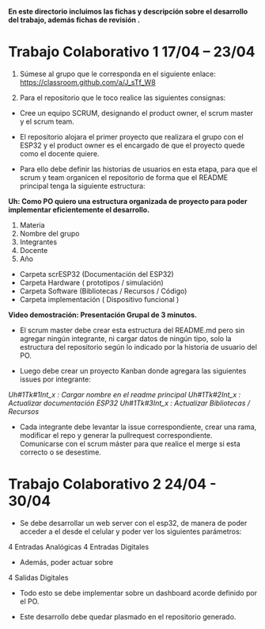 **En este directorio incluimos las fichas y descripción sobre el desarrollo del trabajo, además fichas de revisión .**

# Trabajo Colaborativo 1 17/04 – 23/04


1. Súmese al grupo que le corresponda en el siguiente enlace:
https://classroom.github.com/a/J_sTf_W8


2. Para el repositorio que le toco realice las siguientes consignas:


+ Cree un equipo SCRUM, designando el product owner, el scrum master y el
scrum team.


+ El repositorio alojara el primer proyecto que realizara el grupo con el ESP32
y el product owner es el encargado de que el proyecto quede como el
docente quiere.


+ Para ello debe definir las historias de usuarios en esta etapa, para que el
scrum y team organicen el repositorio de forma que el README principal
tenga la siguiente estructura:


**Uh: Como PO quiero una estructura organizada de proyecto para poder**
**implementar eficientemente el desarrollo.**


1. Materia
2. Nombre del grupo
3. Integrantes
4. Docente
5. Año


- Carpeta scrESP32 (Documentación del ESP32)
- Carpeta Hardware ( prototipos / simulación)
- Carpeta Software (Bibliotecas / Recursos / Código)
- Carpeta implementación ( Dispositivo funcional )


**Video demostración: Presentación Grupal de 3 minutos.**

+ El scrum master debe crear esta estructura del README.md pero sin
agregar ningún integrante, ni cargar datos de ningún tipo, solo la estructura
del repositorio según lo indicado por la historia de usuario del PO.


+ Luego debe crear un proyecto Kanban donde agregara las siguientes
issues por integrante:


*Uh#1Tk#1Int_x : Cargar nombre en el readme principal*
*Uh#1Tk#2Int_x : Actualizar documentación ESP32*
*Uh#1Tk#3Int_x : Actualizar Bibliotecas / Recursos*


+ Cada integrante debe levantar la issue correspondiente, crear una rama,
modificar el repo y generar la pullrequest correspondiente. Comunicarse
con el scrum máster para que realice el merge si esta correcto o se
desestime.


# Trabajo Colaborativo 2 24/04 - 30/04


+ Se debe desarrollar un web server con el esp32, de manera de poder
acceder a el desde el celular y poder ver los siguientes parámetros:


4 Entradas Analógicas
4 Entradas Digitales


+ Además, poder actuar sobre

4 Salidas Digitales

+ Todo esto se debe implementar sobre un dashboard acorde definido por el
PO.

+ Este desarrollo debe quedar plasmado en el repositorio generado.